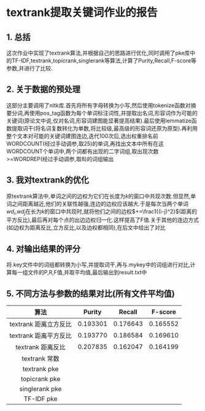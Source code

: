 # textrank提取关键词作业的报告
## 1. 总括
这次作业中实现了textrank算法,并根据自己的思路进行优化,同时调用了pke库中的TF-IDF,textrank,topicrank,singlerank等算法,计算了Purity,Recall,F-score等参数,并进行了比较.

## 2. 关于数据的预处理
这部分主要调用了nltk库.首先将所有字母转换为小写,然后使用tokenize函数对摘要分词,再使用pos_tag函数为每个单词标注词性,并提取出名词,形容词作为可能的关键词(原论文中说,仅对名词,形容词建图能显著提高结果).最后使用lemmatize函数提取词干(将名词复数转化为单数,将比较级,最高级的形容词还原为原型).再利用整个文本对可能的关键词建图连边,迭代100次后,选出权重排名前WORDCOUNT(经过手动调参,取25)的单词,再找出文本中所有在这WORDCOUNT个单词中,两个词都有出现的二字词组,取出现次数>=WORDREP(经过手动调参,取8)的词组输出

## 3. 我对textrank的优化
原textrank算法中,单词之间的边权为它们在长度为$k$的窗口中共现次数.但显然,单词之间距离越近,他们的关联性越强,连边的边权应该越大.于是每次当两个单词$wd_i$,$wd_j$在长为$k$的窗口中共现时,就将他们之间的边权$+=\frac1{(i-j)^2}$(距离的平方反比),最后再对每个点的出边边权归一化.这样提高了F值.关于其他的连边方式(如边权为距离反比,立方反比,以及边权都相同),在后文中给出了对比

## 4. 对输出结果的评分
将.key文件中的词组都转换为小写,并提取词干,再与.mykey中的词组进行对比,计算每一组文件的P,R,F值,并取平均值,最后输出到result.txt中

## 5. 不同方法与参数的结果对比(所有文件平均值)
|算法|Purity|Recall|F-score|
|:-:|:-:|:-:|:-:|
|textrank 距离立方反比|0.193301|0.176643|0.165552|
|textrank 距离平方反比|0.193770|0.186584|0.169610|
|textrank 距离反比|0.207835|0.162047|0.164199|
|textrank 常数|
|textrank pke|
|topicrank pke|
|singlerank pke|
|TF-IDF pke|
